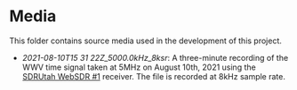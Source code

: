 # Media
This folder contains source media used in the development of this project.
- *2021-08-10T15 31 22Z_5000.0kHz_8ksr*:  A three-minute recording of the WWV time signal taken at 5MHz on August 10th, 2021 using the [SDRUtah WebSDR #1](http://websdr1.sdrutah.org:8901/index1a.html) receiver.  The file is recorded at 8kHz sample rate.
